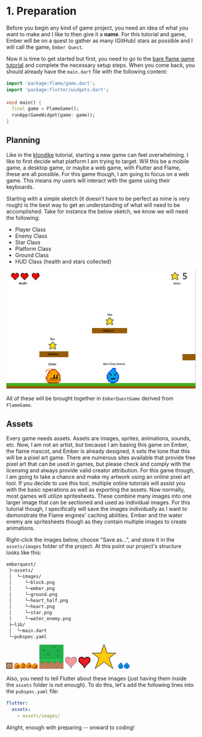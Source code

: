 # 1. Preparation

Before you begin any kind of game project, you need an idea of what you want to make and I like to
then give it a **name**. For this tutorial and game, Ember will be on a quest to gather as many
(GitHub) stars as possible and I will call the game, `Ember Quest`.

Now it is time to get started but first, you need to go to the [bare flame game
tutorial](../bare_flame_game.md) and complete the necessary setup steps. When you come back, you
should already have the `main.dart` file with the following content:

```dart
import 'package:flame/game.dart';
import 'package:flutter/widgets.dart';

void main() {
  final game = FlameGame();
  runApp(GameWidget(game: game));
}
```


## Planning

Like in the [klondike](../klondike/klondike.md) tutorial, starting a new game can feel overwhelming.
I like to first decide what platform I am trying to target. Will this be a mobile game, a desktop
game, or maybe a web game, with Flutter and Flame, these are all possible.  For this game though, I
am going to focus on a web game. This means my users will interact with the game using their
keyboards.

Starting with a simple sketch (it doesn't have to be perfect as mine is very rough) is
the best way to get an understanding of what will need to be accomplished. Take for instance the
below sketch, we know we will need the following:

- Player Class
- Enemy Class
- Star Class
- Platform Class
- Ground Class
- HUD Class (health and stars collected)

![Sketch of Ember Quest](../../images/tutorials/platformer/ember_quest_sketch.png)

All of these will be brought together in `EmberQuestGame` derived from `FlameGame`.


## Assets

Every game needs assets.  Assets are images, sprites, animations, sounds, etc. Now, I am not an
artist, but because I am basing this game on Ember, the flame mascot, and Ember is already designed,
it sets the tone that this will be a pixel art game.  There are numerous sites available that
provide free pixel art that can be used in games, but please check and comply with the licensing and
always provide valid creator attribution.  For this game though, I am going to take a chance and
make my artwork using an online pixel art tool.  If you decide to use this tool, multiple online
tutorials will assist you with the basic operations as well as exporting the assets.  Now normally,
most games will utilize spritesheets.  These combine many images into one larger image that can be
sectioned and used as individual images.  For this tutorial though, I specifically will save the
images individually as I want to demonstrate the Flame engines' caching abilities.  Ember and the
water enemy are spritesheets though as they contain multiple images to create animations.

Right-click the images below, choose "Save as...", and store it in the `assets/images` folder of the
project. At this point our project's structure looks like this:

```text
emberquest/
 ├─assets/
 │  └─images/
 │     └─block.png
 │     └─ember.png
 │     └─ground.png
 │     └─heart_half.png
 │     └─heart.png
 │     └─star.png
 │     └─water_enemy.png
 ├─lib/
 │  └─main.dart
 └─pubspec.yaml
```

![Platform Block](app/assets/images/block.png)
![Ember Animation](app/assets/images/ember.png)
![Ground Block](app/assets/images/ground.png)
![HUD Heart Half Opacity](app/assets/images/heart_half.png)
![HUD Heart Full Opacity](app/assets/images/heart.png)
![Star](app/assets/images/star.png)
![Water Enemy Animation](app/assets/images/water_enemy.png)

Also, you need to tell Flutter about these images (just having them inside the `assets` folder is
not enough). To do this, let's add the following lines into the `pubspec.yaml` file:

```yaml
flutter:
  assets:
    - assets/images/
```

Alright, enough with preparing -- onward to coding!
